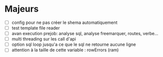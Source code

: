 # Majeurs

- [ ] config pour ne pas créer le shema automatiquement
- [ ] test template file reader
- [ ] avan execution prejob: analyse sql, analyse freemarquer, routes, verbe...
- [ ] multi threading sur les call d'api
- [ ] option sql loop jusqu'a ce que le sql ne retourne aucune ligne 
- [ ] attention à la taille de cette variable : rowErrors (ram)